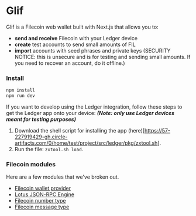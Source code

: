 # Glif

<!-- Glif art/branding -->

Glif is a Filecoin web wallet built with Next.js that allows you to:

- **send and receive** Filecoin with your Ledger device
- **create** test accounts to send small amounts of FIL
- **import** accounts with seed phrases and private keys (SECURITY NOTICE: this is unsecure and is for testing and sending small amounts. If you need to recover an account, do it offline.)

### Install

```bash
npm install
npm run dev
```

If you want to develop using the Ledger integration, follow these steps to get the Ledger app onto your device: **_(Note: only use Ledger devices meant for testing purposes)_**

1. Download the shell script for installing the app (here)[https://57-227919429-gh.circle-artifacts.com/0/home/test/project/src/ledger/pkg/zxtool.sh].
2. Run the file: `zxtool.sh load`.

<!-- ### Deploy -->

<!-- ### Contributing -->

### Filecoin modules

Here are a few modules that we've broken out.

- [Filecoin wallet provider](https://github.com/openworklabs/filecoin-wallet-provider)
- [Lotus JSON-RPC Engine](https://github.com/openworklabs/lotus-jsonrpc-engine/)
- [Filecoin number type](https://github.com/openworklabs/filecoin-number)
- [Filecoin message type](https://github.com/openworklabs/filecoin-message)
